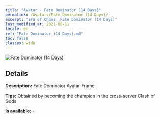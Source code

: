 ```yaml
---
title: "Avatar - Fate Dominator (14 Days)"
permalink: /Avatars/Fate Dominator (14 Days)/
excerpt: "Era of Chaos  Fate Dominator (14 Days)"
last_modified_at: 2021-05-11
locale: en
ref: "Fate Dominator (14 Days).md"
toc: false
classes: wide
---
```

 ![Fate Dominator (14 Days)](/images/a/avatarFrame_63.png)

## Details

 **Description:** Fate Dominator Avatar Frame 

 **Tips:** Obtained by becoming the champion in the cross-server Clash of Gods 

 **Is available:**  - 

